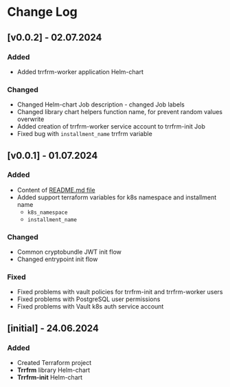 # Change Log

## [v0.0.2] - 02.07.2024
### Added
* Added trrfrm-worker application Helm-chart
### Changed
* Changed Helm-chart Job description - changed Job labels
* Changed library chart helpers function name, for prevent random values overwrite
* Added creation of trrfrm-worker service account to trrfrm-init Job 
* Fixed bug with `installment_name` trrfrm variable

## [v0.0.1] - 01.07.2024
### Added 
* Content of [README.md file](./README.md)
* Added support terraform variables for k8s namespace and installment name
  * `k8s_namespace`
  * `installment_name`
### Changed
* Common cryptobundle JWT init flow
* Changed entrypoint init flow
### Fixed
* Fixed problems with vault policies for trrfrm-init and trrfrm-worker users
* Fixed problems with PostgreSQL user permissions
* Fixed problems with Vault k8s auth service account

## [initial] - 24.06.2024
### Added
* Created Terraform project
* **Trrfrm** library Helm-chart
* **Trrfrm-init** Helm-chart